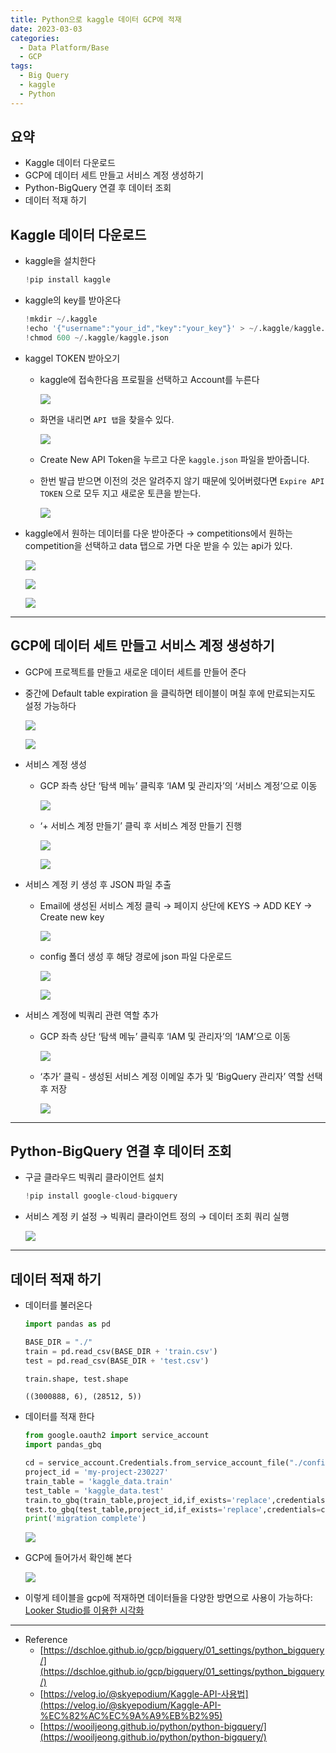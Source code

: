 ```yaml
---
title: Python으로 kaggle 데이터 GCP에 적재
date: 2023-03-03
categories:
  - Data Platform/Base
  - GCP
tags: 
  - Big Query
  - kaggle
  - Python
---
```


## 요약

- Kaggle 데이터 다운로드
- GCP에 데이터 세트 만들고 서비스 계정 생성하기
- Python-BigQuery 연결 후 데이터 조회
- 데이터 적재 하기

## Kaggle 데이터 다운로드

- kaggle을 설치한다
    
    ```python
    !pip install kaggle
    ```
    
- kaggle의 key를 받아온다
    
    ```python
    !mkdir ~/.kaggle
    !echo '{"username":"your_id","key":"your_key"}' > ~/.kaggle/kaggle.json
    !chmod 600 ~/.kaggle/kaggle.json
    ```
    
- kaggel TOKEN 받아오기
    - kaggle에 접속한다음 프로필을 선택하고 Account를 누른다
        
        ![ ](images/Kaggle_GCP/Untitled.png)
        
    - 화면을 내리면 `API 탭`을 찾을수 있다.
        
        ![ ](images/Kaggle_GCP/Untitled%201.png)
        
    - Create New API Token을 누르고 다운 `kaggle.json` 파일을 받아줍니다.
    - 한번 발급 받으면 이전의 것은 알려주지 않기 때문에 잊어버렸다면 `Expire API TOKEN` 으로 모두 지고 새로운 토큰을 받는다.
        
        ![ ](images/Kaggle_GCP/Untitled%202.png)
        
- kaggle에서 원하는 데이터를 다운 받아준다 → competitions에서 원하는 competition을 선택하고 data 탭으로 가면 다운 받을 수 있는 api가 있다.
    
    ![ ](images/Kaggle_GCP/Untitled%203.png)
    
    ![ ](images/Kaggle_GCP/Untitled%204.png)
    
    ![ ](images/Kaggle_GCP/Untitled%205.png)
    

---

## GCP에 데이터 세트 만들고 서비스 계정 생성하기

- GCP에 프로젝트를 만들고 새로운 데이터 세트를 만들어 준다
- 중간에 Default table expiration 을 클릭하면 테이블이 며칠 후에 만료되는지도 설정 가능하다
    
    ![ ](images/Kaggle_GCP/Untitled%206.png)
    
    ![ ](images/Kaggle_GCP/Untitled%207.png)
    
- 서비스 계정 생성
    - GCP 좌측 상단 ‘탐색 메뉴’ 클릭후 ‘IAM 및 관리자’의 ‘서비스 계정’으로 이동
        
        ![ ](images/Kaggle_GCP/Untitled%208.png)
        
    - ‘+ 서비스 계정 만들기’ 클릭 후 서비스 계정 만들기 진행
        
        ![ ](images/Kaggle_GCP/Untitled%209.png)
        
        ![ ](images/Kaggle_GCP/Untitled%2010.png)
        
- 서비스 계정 키 생성 후 JSON 파일 추출
    - Email에 생성된 서비스 계정 클릭 → 페이지 상단에 KEYS → ADD KEY → Create new key
        
        ![ ](images/Kaggle_GCP/Untitled%2011.png)
        
    - config 폴더 생성 후 해당 경로에 json 파일 다운로드

        ![ ](images/Kaggle_GCP/Untitled%2012.png)

        ![ ](images/Kaggle_GCP/Untitled%2013.png)

- 서비스 계정에 빅쿼리 관련 역할 추가
    - GCP 좌측 상단 ‘탐색 메뉴’ 클릭후 ‘IAM 및 관리자’의 ‘IAM’으로 이동
        
        ![ ](images/Kaggle_GCP/Untitled%2014.png)
        
    - ‘추가’ 클릭 - 생성된 서비스 계정 이메일 추가 및 ‘BigQuery 관리자’ 역할 선택 후 저장
        
        ![ ](images/Kaggle_GCP/Untitled%2015.png)
        

---

## Python-BigQuery 연결 후 데이터 조회

- 구글 클라우드 빅쿼리 클라이언트 설치
    
    ```python
    !pip install google-cloud-bigquery
    ```
    
- 서비스 계정 키 설정 → 빅쿼리 클라이언트 정의 → 데이터 조회 쿼리 실행
    
    ![ ](images/Kaggle_GCP/Untitled%2016.png)
    

---

## 데이터 적재 하기

- 데이터를 불러온다
    
    ```python
    import pandas as pd
    
    BASE_DIR = "./"
    train = pd.read_csv(BASE_DIR + 'train.csv')
    test = pd.read_csv(BASE_DIR + 'test.csv')
    
    train.shape, test.shape
    ```
    
    ```
    ((3000888, 6), (28512, 5))
    ```
    
- 데이터를 적재 한다
    
    ```python
    from google.oauth2 import service_account
    import pandas_gbq
    
    cd = service_account.Credentials.from_service_account_file("./config/my-project-230227-c3691227da1d.json")
    project_id = 'my-project-230227'
    train_table = 'kaggle_data.train'
    test_table = 'kaggle_data.test'
    train.to_gbq(train_table,project_id,if_exists='replace',credentials=cd) 
    test.to_gbq(test_table,project_id,if_exists='replace',credentials=cd) 
    print('migration complete')
    ```
    
    ![ ](images/Kaggle_GCP/Untitled%2017.png)
    
- GCP에 들어가서 확인해 본다
    
    ![ ](images/Kaggle_GCP/Untitled%2018.png)
    
- 이렇게 테이블을 gcp에 적재하면 데이터들을 다양한 방면으로 사용이 가능하다: [Looker Studio를 이용한 시각화](https://jmj3047.github.io/2023/03/02/GCP_LookerStudio/)

---

- Reference
    - [https://dschloe.github.io/gcp/bigquery/01_settings/python_bigquery/](https://dschloe.github.io/gcp/bigquery/01_settings/python_bigquery/)
    - [https://velog.io/@skyepodium/Kaggle-API-사용법](https://velog.io/@skyepodium/Kaggle-API-%EC%82%AC%EC%9A%A9%EB%B2%95)
    - [https://wooiljeong.github.io/python/python-bigquery/](https://wooiljeong.github.io/python/python-bigquery/)